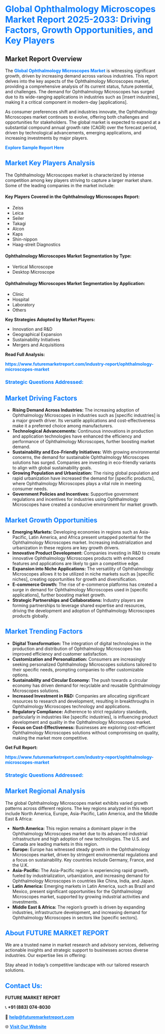 <h1 style="color: #007BFF;">Global Ophthalmology Microscopes Market Report 2025-2033: Driving Factors, Growth Opportunities, and Key Players</h1>

<section id="overview">
<h2>Market Report Overview</h2>
<p>The <a href="https://www.futuremarketreport.com/industry-report/ophthalmology-microscopes-market" style="color: #007BFF; text-decoration: none;"><strong>Global Ophthalmology Microscopes Market</strong></a> is witnessing significant growth, driven by increasing demand across various industries. This report delves into the key aspects of the Ophthalmology Microscopes market, providing a comprehensive analysis of its current status, future potential, and challenges. The demand for Ophthalmology Microscopes has surged due to its wide-ranging applications in industries such as [insert industries], making it a critical component in modern-day [applications].</p>
<p>As consumer preferences shift and industries innovate, the Ophthalmology Microscopes market continues to evolve, offering both challenges and opportunities for stakeholders. The global market is expected to expand at a substantial compound annual growth rate (CAGR) over the forecast period, driven by technological advancements, emerging applications, and increasing investments by major players.</p>
</section>

<section id="overview">
<p><a href="https://www.futuremarketreport.com/request-sample/reportId=52453" style="color: #007BFF; text-decoration: none;"><strong>Explore Sample Report Here</strong></a></p>
</section>

<section id="key-players">
<h2 style="color: #007BFF;">Market Key Players Analysis</h2>
<p>The Ophthalmology Microscopes market is characterized by intense competition among key players striving to capture a larger market share. Some of the leading companies in the market include:</p>
<h4>Key Players Covered in the Ophthalmology Microscopes Report:</h4>
<ul><li>Zeiss</li><li>Leica</li><li>Seiler</li><li>Takagi</li><li>Alcon</li><li>Kaps</li><li>Shin-nippon</li><li>Haag-streit Diagnostics</li></ul>
<h4>Ophthalmology Microscopes Market Segmentation by Type:</h4>
<ul><li>Vertical Microscope</li><li>Desktop Microscope</li></ul>

<h4>Ophthalmology Microscopes Market Segmentation by Application:</h4>
<ul><li>Clinic</li><li>Hospital</li><li>Laboratory</li><li>Others</li></ul>
<p><strong>Key Strategies Adopted by Market Players:</strong></p>
<ul>
<li>Innovation and R&D</li>
<li>Geographical Expansion</li>
<li>Sustainability Initiatives</li>
<li>Mergers and Acquisitions</li>
</ul>
</section>

<section>
<p><strong>Read Full Analysis: </strong></p><a href="https://www.futuremarketreport.com/industry-report/ophthalmology-microscopes-market" style="color: #007BFF; text-decoration: none;"><strong>https://www.futuremarketreport.com/industry-report/ophthalmology-microscopes-market</strong></a>
<h3 style="color: #007BFF;">Strategic Questions Addressed:</h3>
</section>

<section id="driving-factors">
<h2 style="color: #007BFF;">Market Driving Factors</h2>
<ul>
<li><strong>Rising Demand Across Industries:</strong> The increasing adoption of Ophthalmology Microscopes in industries such as [specific industries] is a major growth driver. Its versatile applications and cost-effectiveness make it a preferred choice among manufacturers.</li>
<li><strong>Technological Advancements:</strong> Continuous innovations in production and application technologies have enhanced the efficiency and performance of Ophthalmology Microscopes, further boosting market demand.</li>
<li><strong>Sustainability and Eco-Friendly Initiatives:</strong> With growing environmental concerns, the demand for sustainable Ophthalmology Microscopes solutions has surged. Companies are investing in eco-friendly variants to align with global sustainability goals.</li>
<li><strong>Growing Population and Urbanization:</strong> The rising global population and rapid urbanization have increased the demand for [specific products], where Ophthalmology Microscopes plays a vital role in meeting consumer needs.</li>
<li><strong>Government Policies and Incentives:</strong> Supportive government regulations and incentives for industries using Ophthalmology Microscopes have created a conducive environment for market growth.</li>
</ul>
</section>

<section id="growth-opportunities">
<h2 style="color: #007BFF;">Market Growth Opportunities</h2>
<ul>
<li><strong>Emerging Markets:</strong> Developing economies in regions such as Asia-Pacific, Latin America, and Africa present untapped potential for the Ophthalmology Microscopes market. Increasing industrialization and urbanization in these regions are key growth drivers.</li>
<li><strong>Innovative Product Development:</strong> Companies investing in R&D to create innovative Ophthalmology Microscopes products with enhanced features and applications are likely to gain a competitive edge.</li>
<li><strong>Expansion into Niche Applications:</strong> The versatility of Ophthalmology Microscopes allows it to be utilized in niche markets such as [specific niches], creating opportunities for growth and diversification.</li>
<li><strong>E-commerce Growth:</strong> The rise of e-commerce platforms has created a surge in demand for Ophthalmology Microscopes used in [specific applications], further boosting market growth.</li>
<li><strong>Strategic Partnerships and Collaborations:</strong> Industry players are forming partnerships to leverage shared expertise and resources, driving the development and adoption of Ophthalmology Microscopes products globally.</li>
</ul>
</section>

<section id="trending-factors">
<h2 style="color: #007BFF;">Market Trending Factors</h2>
<ul>
<li><strong>Digital Transformation:</strong> The integration of digital technologies in the production and distribution of Ophthalmology Microscopes has improved efficiency and customer satisfaction.</li>
<li><strong>Customization and Personalization:</strong> Consumers are increasingly seeking personalized Ophthalmology Microscopes solutions tailored to their specific needs, prompting companies to offer customizable options.</li>
<li><strong>Sustainability and Circular Economy:</strong> The push towards a circular economy has driven demand for recyclable and reusable Ophthalmology Microscopes solutions.</li>
<li><strong>Increased Investment in R&D:</strong> Companies are allocating significant resources to research and development, resulting in breakthroughs in Ophthalmology Microscopes technology and applications.</li>
<li><strong>Regulatory Compliance:</strong> Adherence to strict regulatory standards, particularly in industries like [specific industries], is influencing product development and quality in the Ophthalmology Microscopes market.</li>
<li><strong>Focus on Cost-Effectiveness:</strong> Businesses are exploring cost-efficient Ophthalmology Microscopes solutions without compromising on quality, making the market more competitive.</li>
</ul>
</section>

<section>
<p><strong>Get Full Report: </strong></p><a href="https://www.futuremarketreport.com/industry-report/ophthalmology-microscopes-market" style="color: #007BFF; text-decoration: none;"><strong>https://www.futuremarketreport.com/industry-report/ophthalmology-microscopes-market</strong></a>
<h3 style="color: #007BFF;">Strategic Questions Addressed:</h3>
</section>


<section id="regional-analysis">
<h2 style="color: #007BFF;">Market Regional Analysis</h2>
<p>The global Ophthalmology Microscopes market exhibits varied growth patterns across different regions. The key regions analyzed in this report include North America, Europe, Asia-Pacific, Latin America, and the Middle East & Africa:</p>
<ul>
<li><strong>North America:</strong> This region remains a dominant player in the Ophthalmology Microscopes market due to its advanced industrial infrastructure and high adoption of new technologies. The U.S. and Canada are leading markets in this region.</li>
<li><strong>Europe:</strong> Europe has witnessed steady growth in the Ophthalmology Microscopes market, driven by stringent environmental regulations and a focus on sustainability. Key countries include Germany, France, and the U.K.</li>
<li><strong>Asia-Pacific:</strong> The Asia-Pacific region is experiencing rapid growth, fueled by industrialization, urbanization, and increasing demand for Ophthalmology Microscopes in countries like China, India, and Japan.</li>
<li><strong>Latin America:</strong> Emerging markets in Latin America, such as Brazil and Mexico, present significant opportunities for the Ophthalmology Microscopes market, supported by growing industrial activities and investments.</li>
<li><strong>Middle East & Africa:</strong> The region’s growth is driven by expanding industries, infrastructure development, and increasing demand for Ophthalmology Microscopes in sectors like [specific sectors].</li>
</ul>
</section>

<footer>
<h2 style="color: #007BFF;">About FUTURE MARKET REPORT</h2>
<p>We are a trusted name in market research and advisory services, delivering actionable insights and strategic support to businesses across diverse industries. Our expertise lies in offering:</p>

<p>Stay ahead in today’s competitive landscape with our tailored research solutions.</p>

<h2 style="color: #007BFF;">Contact Us:</h2>
<p><strong>FUTURE MARKET REPORT</strong></p>
<p>📞 <strong>+91 (883) 074-8030</strong></p>
<p>📧 <strong><a href="mailto:help@futuremarketreport.com" style="color: #007BFF;">help@futuremarketreport.com</a></strong></p>
<p>🌐 <strong><a href="https://www.futuremarketreport.com/" style="color: #007BFF;">Visit Our Website</a></strong></p>
</footer>